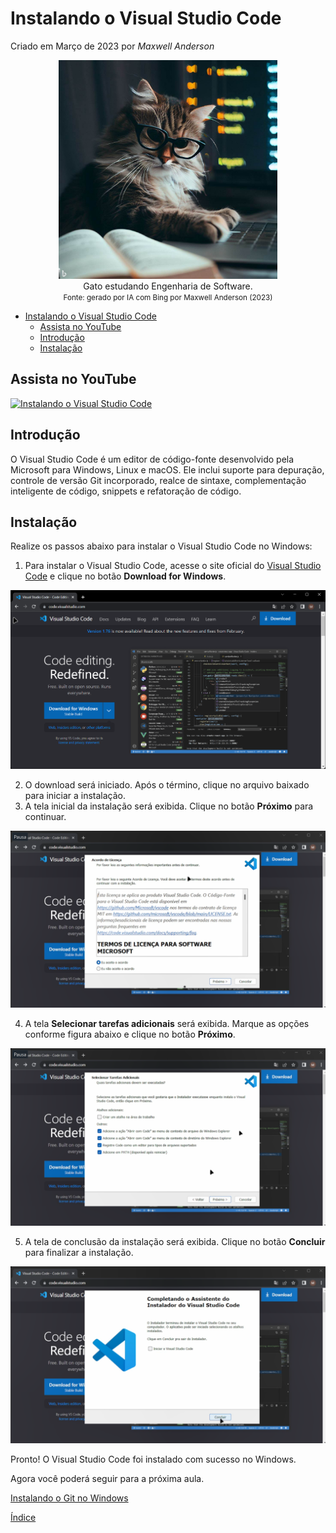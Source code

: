 # Instalando o Visual Studio Code

Criado em Março de 2023 por *Maxwell Anderson*

<figure style="text-align:center">
    <img src="../../static/img/gpt/cat_studying_glasses2.jpg" width="350" alt="Gato estudando usando óculos. Prompt: Create an image of a cat studying software engineering">
    <figcaption>Gato estudando Engenharia de Software.</figcaption>
    <small>Fonte: gerado por IA com Bing por Maxwell Anderson (2023)</a></small>
</figure>

- [Instalando o Visual Studio Code](#instalando-o-visual-studio-code)
  - [Assista no YouTube](#assista-no-youtube)
  - [Introdução](#introdução)
  - [Instalação](#instalação)

## Assista no YouTube

[![Instalando o Visual Studio Code](https://res.cloudinary.com/marcomontalbano/image/upload/v1679604966/video_to_markdown/images/youtube--XHG7jhhE2qc-c05b58ac6eb4c4700831b2b3070cd403.jpg)](https://youtu.be/XHG7jhhE2qc "Instalando o Visual Studio Code")

## Introdução

O Visual Studio Code é um editor de código-fonte desenvolvido pela Microsoft para Windows, Linux e macOS. Ele inclui suporte para depuração, controle de versão Git incorporado, realce de sintaxe, complementação inteligente de código, snippets e refatoração de código.

## Instalação

Realize os passos abaixo para instalar o Visual Studio Code no Windows:

1. Para instalar o Visual Studio Code, acesse o site oficial do [Visual Studio Code](https://code.visualstudio.com/) e clique no botão **Download for Windows**.

  ![Página principal de download do Visual Studio Code](../../static/img/lessons/vscode01.png)

2. O download será iniciado. Após o término, clique no arquivo baixado para iniciar a instalação.
3. A tela inicial da instalação será exibida. Clique no botão **Próximo** para continuar.
  
  ![Tela inicial da instalação do Visual Studio Code](../../static/img/lessons/vscode02.png)

4. A tela **Selecionar tarefas adicionais** será exibida. Marque as opções conforme figura abaixo e clique no botão **Próximo**.

  ![Tela de seleção de tarefas adicionais](../../static/img/lessons/vscode03.png)

5. A tela de conclusão da instalação será exibida. Clique no botão **Concluir** para finalizar a instalação.

  ![Tela de conclusão da instalação](../../static/img/lessons/vscode04.png)

Pronto! O Visual Studio Code foi instalado com sucesso no Windows.

Agora você poderá seguir para a próxima aula.

[Instalando o Git no Windows](03.%20Instalando%20o%20Git%20no%20Windows.md)

[Índice](../README.md)
